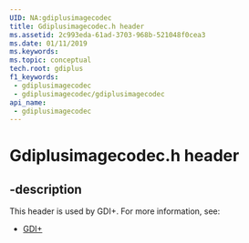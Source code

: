 ```yaml
---
UID: NA:gdiplusimagecodec
title: Gdiplusimagecodec.h header
ms.assetid: 2c993eda-61ad-3703-968b-521048f0cea3
ms.date: 01/11/2019
ms.keywords: 
ms.topic: conceptual
tech.root: gdiplus
f1_keywords:
 - gdiplusimagecodec
 - gdiplusimagecodec/gdiplusimagecodec
api_name:
 - gdiplusimagecodec
---
```


# Gdiplusimagecodec.h header


## -description

This header is used by GDI+. For more information, see:

- [GDI+](../_gdiplus/index.md)

